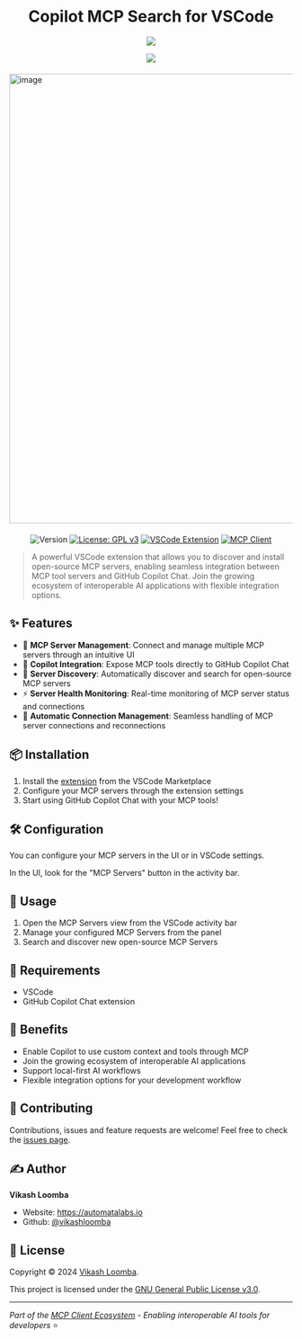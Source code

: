<div align="center">
<h1>Copilot MCP Search for VSCode</h1> 
</div>
<div align="center">
  <a href="vscode://AutomataLabs.copilot-mcp"><img src="https://badgen.net/vs-marketplace/i/AutomataLabs.copilot-mcp?icon=visualstudio" /></a>

[![](https://dcbadge.limes.pink/api/server/https://discord.gg/copilotmcp)](https://discord.gg/copilotmcp)

</div>
<div style="display: flex; justify-content: center; gap: 20px; margin: 20px 0;">
  <img width="800" alt="image" src="https://automatalabs.io/demo.gif" />
</div>
<div align="center">

![Version](https://img.shields.io/badge/version-0.0.66-blue.svg?cacheSeconds=2592000)
[![License: GPL v3](https://img.shields.io/badge/License-GPLv3-blue.svg)](https://www.gnu.org/licenses/gpl-3.0)
[![VSCode Extension](https://img.shields.io/badge/VSCode-Extension-blue.svg?logo=visual-studio-code)](https://code.visualstudio.com/api/references/extension-guidelines)
[![MCP Client](https://img.shields.io/badge/MCP-Client-green.svg)](https://modelcontextprotocol.io/clients)



</div>

> A powerful VSCode extension that allows you to discover and install open-source MCP servers, enabling seamless integration between MCP tool servers and GitHub Copilot Chat. Join the growing ecosystem of interoperable AI applications with flexible integration options.

## ✨ Features

- 🔧 **MCP Server Management**: Connect and manage multiple MCP servers through an intuitive UI
- 🚀 **Copilot Integration**: Expose MCP tools directly to GitHub Copilot Chat
- 🎯 **Server Discovery**: Automatically discover and search for open-source MCP servers
- ⚡ **Server Health Monitoring**: Real-time monitoring of MCP server status and connections
- 🔄 **Automatic Connection Management**: Seamless handling of MCP server connections and reconnections


## 📦 Installation

1. Install the [extension](https://marketplace.visualstudio.com/items?itemName=AutomataLabs.copilot-mcp) from the VSCode Marketplace
2. Configure your MCP servers through the extension settings
3. Start using GitHub Copilot Chat with your MCP tools!

## 🛠️ Configuration

You can configure your MCP servers in the UI or in VSCode settings.

In the UI, look for the "MCP Servers" button in the activity bar.

## 🚀 Usage

1. Open the MCP Servers view from the VSCode activity bar
2. Manage your configured MCP Servers from the panel
3. Search and discover new open-source MCP Servers

## 🔗 Requirements

- VSCode 
- GitHub Copilot Chat extension

## 🌟 Benefits

- Enable Copilot to use custom context and tools through MCP
- Join the growing ecosystem of interoperable AI applications
- Support local-first AI workflows
- Flexible integration options for your development workflow

## 👥 Contributing

Contributions, issues and feature requests are welcome!
Feel free to check the [issues page](https://github.com/VikashLoomba/copilot-mcp/issues).

## ✍️ Author

**Vikash Loomba**

* Website: https://automatalabs.io
* Github: [@vikashloomba](https://github.com/vikashloomba)

## 📝 License

Copyright © 2024 [Vikash Loomba](https://automatalabs.io).

This project is licensed under the [GNU General Public License v3.0](LICENSE).

---

_Part of the [MCP Client Ecosystem](https://modelcontextprotocol.io/clients) - Enabling interoperable AI tools for developers_ ⭐️
